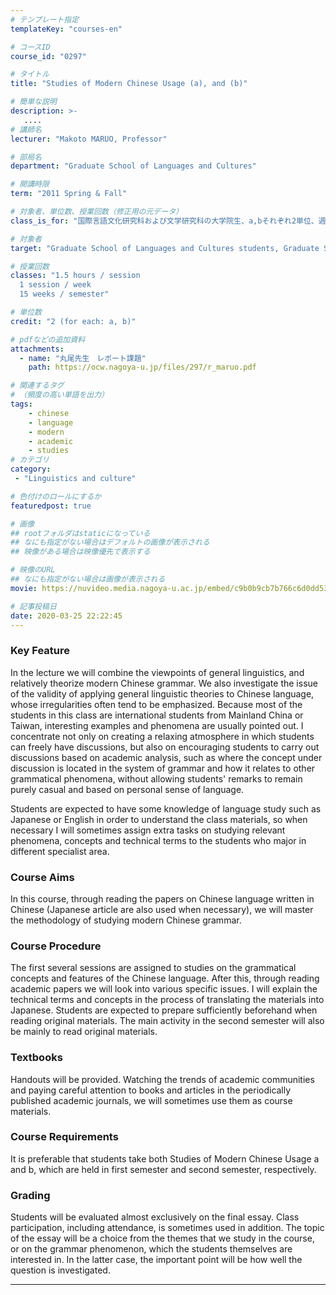 ```yaml
---
# テンプレート指定
templateKey: "courses-en"

# コースID
course_id: "0297"

# タイトル
title: "Studies of Modern Chinese Usage (a), and (b)"

# 簡単な説明
description: >-
   ....
# 講師名
lecturer: "Makoto MARUO, Professor"

# 部局名
department: "Graduate School of Languages and Cultures"

# 開講時限
term: "2011	Spring & Fall"

# 対象者、単位数、授業回数（修正用の元データ）
class_is_for: "国際言語文化研究科および文学研究科の大学院生、a,bそれぞれ2単位、週1回全15回"

# 対象者
target: "Graduate School of Languages and Cultures students, Graduate School of Letters students"

# 授業回数
classes: "1.5 hours / session
  1 session / week
  15 weeks / semester"

# 単位数
credit: "2 (for each: a, b)"

# pdfなどの追加資料
attachments:
  - name: "丸尾先生　レポート課題" 
    path: https://ocw.nagoya-u.jp/files/297/r_maruo.pdf

# 関連するタグ
# （頻度の高い単語を出力）
tags:
    - chinese
    - language
    - modern
    - academic
    - studies
# カテゴリ
category:
 - "Linguistics and culture"

# 色付けのロールにするか
featuredpost: true

# 画像
## rootフォルダはstaticになっている
## なにも指定がない場合はデフォルトの画像が表示される
## 映像がある場合は映像優先で表示する

# 映像のURL
## なにも指定がない場合は画像が表示される
movie: https://nuvideo.media.nagoya-u.ac.jp/embed/c9b0b9cb7b766c6d0dd536e0bc66303630fcd022

# 記事投稿日
date: 2020-03-25 22:22:45
---
```


### Key Feature

In the lecture we will combine the viewpoints of general linguistics, and relatively theorize modern Chinese grammar. We also investigate the issue of the validity of applying general linguistic theories to Chinese language, whose irregularities often tend to be emphasized. Because most of the students in this class are international students from Mainland China or Taiwan, interesting examples and phenomena are usually pointed out. I concentrate not only on creating a relaxing atmosphere in which students can freely have discussions, but also on encouraging students to carry out discussions based on academic analysis, such as where the concept under discussion is located in the system of grammar and how it relates to other grammatical phenomena, without allowing students' remarks to remain purely casual and based on personal sense of language.

Students are expected to have some knowledge of language study such as Japanese or English in order to understand the class materials, so when necessary I will sometimes assign extra tasks on studying relevant phenomena, concepts and technical terms to the students who major in different specialist area.

### Course Aims

In this course, through reading the papers on Chinese language written in Chinese (Japanese article are also used when necessary), we will master the methodology of studying modern Chinese grammar.

### Course Procedure

The first several sessions are assigned to studies on the grammatical concepts and features of the Chinese language. After this, through reading academic papers we will look into various specific issues. I will explain the technical terms and concepts in the process of translating the materials into Japanese. Students are expected to prepare sufficiently beforehand when reading original materials. The main activity in the second semester will also be mainly to read original materials.

### Textbooks

Handouts will be provided. Watching the trends of academic communities and paying careful attention to books and articles in the periodically published academic journals, we will sometimes use them as course materials.

### Course Requirements

It is preferable that students take both Studies of Modern Chinese Usage a and b, which are held in first semester and second semester, respectively.

### Grading

Students will be evaluated almost exclusively on the final essay. Class participation, including attendance, is sometimes used in addition. The topic of the essay will be a choice from the themes that we study in the course, or on the grammar phenomenon, which the students themselves are interested in. In the latter case, the important point will be how well the question is investigated.

---
